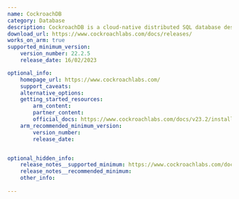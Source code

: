 ```yaml
---
name: CockroachDB
category: Database
description: CockroachDB is a cloud-native distributed SQL database designed to build, scale, and manage modern, data-intensive applications.
download_url: https://www.cockroachlabs.com/docs/releases/
works_on_arm: true
supported_minimum_version:
    version_number: 22.2.5
    release_date: 16/02/2023

optional_info:
    homepage_url: https://www.cockroachlabs.com/
    support_caveats:
    alternative_options:
    getting_started_resources:
        arm_content: 
        partner_content: 
        official_docs: https://www.cockroachlabs.com/docs/v23.2/install-cockroachdb-linux
    arm_recommended_minimum_version:
        version_number: 
        release_date:


optional_hidden_info:
    release_notes__supported_minimum: https://www.cockroachlabs.com/docs/releases/v23.1#v23-1-13
    release_notes__recommended_minimum:
    other_info: 
    
---
```

